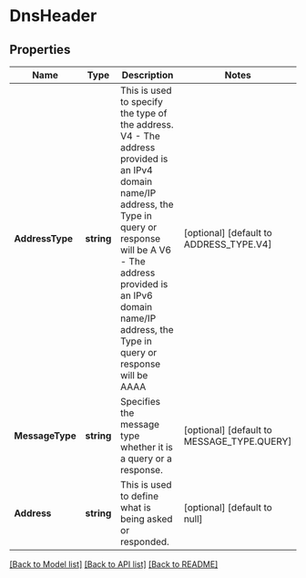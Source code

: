 # DnsHeader

## Properties
Name | Type | Description | Notes
------------ | ------------- | ------------- | -------------
**AddressType** | **string** | This is used to specify the type of the address. V4 - The address provided is an IPv4 domain name/IP address, the Type in query or response will be A V6 - The address provided is an IPv6 domain name/IP address, the Type in query or response will be AAAA | [optional] [default to ADDRESS_TYPE.V4]
**MessageType** | **string** | Specifies the message type whether it is a query or a response. | [optional] [default to MESSAGE_TYPE.QUERY]
**Address** | **string** | This is used to define what is being asked or responded. | [optional] [default to null]

[[Back to Model list]](../README.md#documentation-for-models) [[Back to API list]](../README.md#documentation-for-api-endpoints) [[Back to README]](../README.md)

